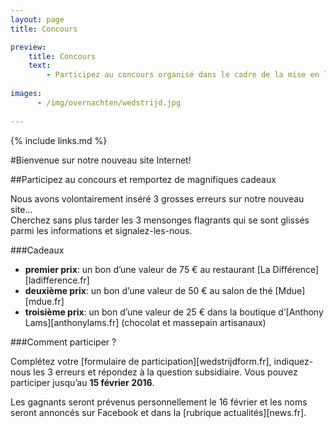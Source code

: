 ```yaml
---
layout: page
title: Concours

preview:
    title: Concours
    text: 
        - Participez au concours organisé dans le cadre de la mise en ligne de notre nouveau site Internet et tentez de remporter de magnifiques cadeaux!
        
images:
      - /img/overnachten/wedstrijd.jpg
      
---
```


{% include links.md %}

#Bienvenue sur notre nouveau site Internet!

##Participez au concours et remportez de magnifiques cadeaux

Nous avons volontairement inséré 3 grosses erreurs sur notre nouveau site...<br> 
Cherchez sans plus tarder les 3 mensonges flagrants qui se sont glissés parmi les informations et signalez-les-nous.


###Cadeaux

- **premier prix**: un bon d’une valeur de 75 € au restaurant [La Différence][ladifference.fr]
- **deuxième prix**: un bon d’une valeur de 50 € au salon de thé [Mdue][mdue.fr]
- **troisième prix**: un bon d’une valeur de 25 € dans la boutique d’[Anthony Lams][anthonylams.fr] (chocolat et massepain artisanaux)

###Comment participer ?

Complétez votre [formulaire de participation][wedstrijdform.fr], indiquez-nous les 3 erreurs et répondez à la question subsidiaire. Vous pouvez participer jusqu’au **15 février 2016**.

Les gagnants seront prévenus personnellement le 16 février et les noms seront annoncés sur Facebook et dans la [rubrique actualités][news.fr].
